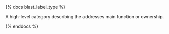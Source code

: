 {% docs blast_label_type %}

A high-level category describing the addresses main function or ownership.

{% enddocs %}